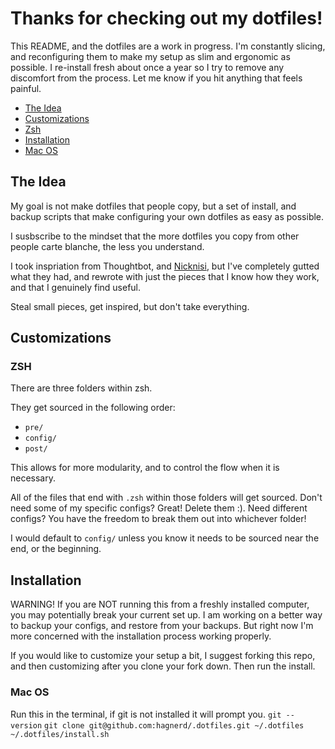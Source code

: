 # Thanks for checking out my dotfiles!

This README, and the dotfiles are a work in progress. I'm constantly slicing, and reconfiguring them to make my setup as slim and ergonomic as possible. I re-install fresh about once a year so I try to remove any discomfort from the process. Let me know if you hit anything that feels painful.

* [The Idea](#the-idea)
* [Customizations](#customizations)
*   [Zsh](#zsh)
* [Installation](#installation)
*   [Mac OS](#mac-os)

## The Idea

My goal is not make dotfiles that people copy, but a set of install, and backup scripts that make configuring your own dotfiles as easy as possible.

I susbscribe to the mindset that the more dotfiles you copy from other people carte blanche, the less you understand.

I took inspriation from Thoughtbot, and [Nicknisi](https://github.com/nicknisi/dotfiles), but I've completely gutted what they had, and rewrote with just the pieces that I know how they work, and that I genuinely find useful.

Steal small pieces, get inspired, but don't take everything.

## Customizations

### ZSH
There are three folders within zsh.

They get sourced in the following order:
* `pre/`
* `config/`
* `post/`

This allows for more modularity, and to control the flow when it is necessary.

All of the files that end with `.zsh` within those folders will get sourced. Don't need some of my specific configs? Great! Delete them :). Need different configs? You have the freedom to break them out into whichever folder! 

I would default to `config/` unless you know it needs to be sourced near the end, or the beginning.

## Installation
WARNING! If you are NOT running this from a freshly installed computer, you may potentially break your current set up. I am working on a better way to backup your configs, and restore from your backups. But right now I'm more concerned with the installation process working properly.

If you would like to customize your setup a bit, I suggest forking this repo, and then customizing after you clone your fork down. Then run the install.

### Mac OS

Run this in the terminal, if git is not installed it will prompt you.
`git --version` 
`git clone git@github.com:hagnerd/.dotfiles.git ~/.dotfiles`
`~/.dotfiles/install.sh`
